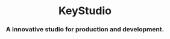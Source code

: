 <h1 align="center">KeyStudio</h1>
<h3 align="center">A innovative studio for production and development.</h3>
